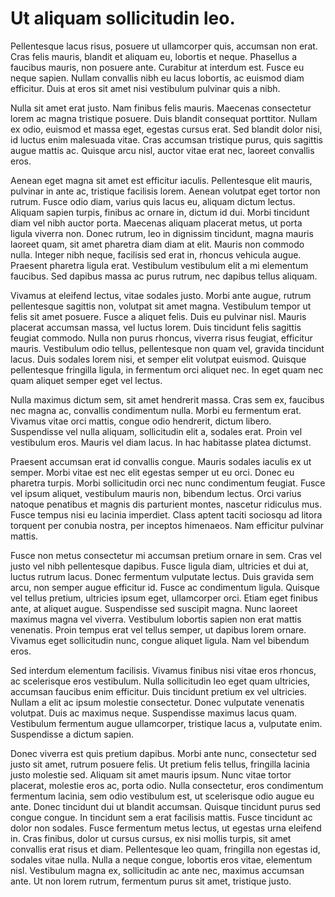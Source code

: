 # Ut aliquam sollicitudin leo.

Pellentesque lacus risus, posuere ut ullamcorper quis, accumsan non erat. Cras felis mauris, blandit et aliquam eu, lobortis et neque. Phasellus a faucibus mauris, non posuere ante. Curabitur at interdum est. Fusce eu neque sapien. Nullam convallis nibh eu lacus lobortis, ac euismod diam efficitur. Duis at eros sit amet nisi vestibulum pulvinar quis a nibh.

Nulla sit amet erat justo. Nam finibus felis mauris. Maecenas consectetur lorem ac magna tristique posuere. Duis blandit consequat porttitor. Nullam ex odio, euismod et massa eget, egestas cursus erat. Sed blandit dolor nisi, id luctus enim malesuada vitae. Cras accumsan tristique purus, quis sagittis augue mattis ac. Quisque arcu nisl, auctor vitae erat nec, laoreet convallis eros.

Aenean eget magna sit amet est efficitur iaculis. Pellentesque elit mauris, pulvinar in ante ac, tristique facilisis lorem. Aenean volutpat eget tortor non rutrum. Fusce odio diam, varius quis lacus eu, aliquam dictum lectus. Aliquam sapien turpis, finibus ac ornare in, dictum id dui. Morbi tincidunt diam vel nibh auctor porta. Maecenas aliquam placerat metus, ut porta ligula viverra non. Donec rutrum, leo in dignissim tincidunt, magna mauris laoreet quam, sit amet pharetra diam diam at elit. Mauris non commodo nulla. Integer nibh neque, facilisis sed erat in, rhoncus vehicula augue. Praesent pharetra ligula erat. Vestibulum vestibulum elit a mi elementum faucibus. Sed dapibus massa ac purus rutrum, nec dapibus tellus aliquam.

Vivamus at eleifend lectus, vitae sodales justo. Morbi ante augue, rutrum pellentesque sagittis non, volutpat sit amet magna. Vestibulum tempor ut felis sit amet posuere. Fusce a aliquet felis. Duis eu pulvinar nisl. Mauris placerat accumsan massa, vel luctus lorem. Duis tincidunt felis sagittis feugiat commodo. Nulla non purus rhoncus, viverra risus feugiat, efficitur mauris. Vestibulum odio tellus, pellentesque non quam vel, gravida tincidunt lacus. Duis sodales lorem nisi, et semper elit volutpat euismod. Quisque pellentesque fringilla ligula, in fermentum orci aliquet nec. In eget quam nec quam aliquet semper eget vel lectus.

Nulla maximus dictum sem, sit amet hendrerit massa. Cras sem ex, faucibus nec magna ac, convallis condimentum nulla. Morbi eu fermentum erat. Vivamus vitae orci mattis, congue odio hendrerit, dictum libero. Suspendisse vel nulla aliquam, sollicitudin elit a, sodales erat. Proin vel vestibulum eros. Mauris vel diam lacus. In hac habitasse platea dictumst.

Praesent accumsan erat id convallis congue. Mauris sodales iaculis ex ut semper. Morbi vitae est nec elit egestas semper ut eu orci. Donec eu pharetra turpis. Morbi sollicitudin orci nec nunc condimentum feugiat. Fusce vel ipsum aliquet, vestibulum mauris non, bibendum lectus. Orci varius natoque penatibus et magnis dis parturient montes, nascetur ridiculus mus. Fusce tempus nisi eu lacinia imperdiet. Class aptent taciti sociosqu ad litora torquent per conubia nostra, per inceptos himenaeos. Nam efficitur pulvinar mattis.

Fusce non metus consectetur mi accumsan pretium ornare in sem. Cras vel justo vel nibh pellentesque dapibus. Fusce ligula diam, ultricies et dui at, luctus rutrum lacus. Donec fermentum vulputate lectus. Duis gravida sem arcu, non semper augue efficitur id. Fusce ac condimentum ligula. Quisque vel tellus pretium, ultricies ipsum eget, ullamcorper orci. Etiam eget finibus ante, at aliquet augue. Suspendisse sed suscipit magna. Nunc laoreet maximus magna vel viverra. Vestibulum lobortis sapien non erat mattis venenatis. Proin tempus erat vel tellus semper, ut dapibus lorem ornare. Vivamus eget sollicitudin nunc, congue aliquet ligula. Nam vel bibendum eros.

Sed interdum elementum facilisis. Vivamus finibus nisi vitae eros rhoncus, ac scelerisque eros vestibulum. Nulla sollicitudin leo eget quam ultricies, accumsan faucibus enim efficitur. Duis tincidunt pretium ex vel ultricies. Nullam a elit ac ipsum molestie consectetur. Donec vulputate venenatis volutpat. Duis ac maximus neque. Suspendisse maximus lacus quam. Vestibulum fermentum augue ullamcorper, tristique lacus a, vulputate enim. Suspendisse a dictum sapien.

Donec viverra est quis pretium dapibus. Morbi ante nunc, consectetur sed justo sit amet, rutrum posuere felis. Ut pretium felis tellus, fringilla lacinia justo molestie sed. Aliquam sit amet mauris ipsum. Nunc vitae tortor placerat, molestie eros ac, porta odio. Nulla consectetur, eros condimentum fermentum lacinia, sem odio vestibulum est, ut scelerisque odio augue eu ante. Donec tincidunt dui ut blandit accumsan. Quisque tincidunt purus sed congue congue. In tincidunt sem a erat facilisis mattis. Fusce tincidunt ac dolor non sodales. Fusce fermentum metus lectus, ut egestas urna eleifend in. Cras finibus, dolor ut cursus cursus, ex nisi mollis turpis, sit amet convallis erat risus et diam. Pellentesque leo quam, fringilla non egestas id, sodales vitae nulla. Nulla a neque congue, lobortis eros vitae, elementum nisl. Vestibulum magna ex, sollicitudin ac ante nec, maximus accumsan ante. Ut non lorem rutrum, fermentum purus sit amet, tristique justo.